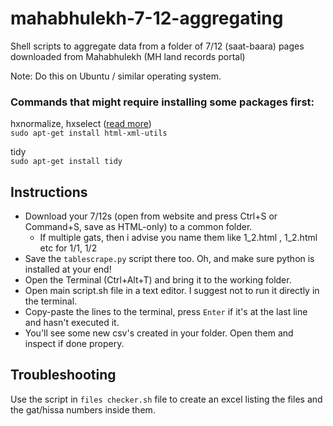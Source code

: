 # mahabhulekh-7-12-aggregating
Shell scripts to aggregate data from a folder of 7/12 (saat-baara) pages downloaded from Mahabhulekh (MH land records portal)

Note: Do this on Ubuntu / similar operating system.

### Commands that might require installing some packages first:
hxnormalize, hxselect ([read more](http://www.joyofdata.de/blog/using-linux-shell-web-scraping/))<br>
`sudo apt-get install html-xml-utils`

tidy<br>
`sudo apt-get install tidy`

## Instructions
- Download your 7/12s (open from website and press Ctrl+S or Command+S, save as HTML-only) to a common folder.
  - If multiple gats, then i advise you name them like 1_2.html , 1_2.html etc for 1/1, 1/2
- Save the `tablescrape.py` script there too. Oh, and make sure python is installed at your end!
- Open the Terminal (Ctrl+Alt+T) and bring it to the working folder.
- Open main script.sh file in a text editor. I suggest not to run it directly in the terminal.
- Copy-paste the lines to the terminal, press `Enter` if it's at the last line and hasn't executed it.
- You'll see some new csv's created in your folder. Open them and inspect if done propery.

## Troubleshooting
Use the script in `files checker.sh` file to create an excel listing the files and the gat/hissa numbers inside them.
